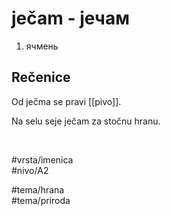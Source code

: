 # ječam - јечам

1. ячмень  

## Rečenice

Od ječma se pravi [[pivo]].  

Na selu seje ječam za stočnu hranu.  

<br>

#vrsta/imenica  
#nivo/A2  

#tema/hrana  
#tema/priroda  
